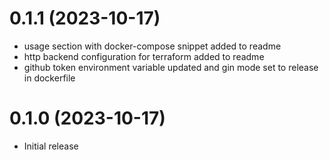 # 0.1.1 (2023-10-17)
- usage section with docker-compose snippet added to readme
- http backend configuration for terraform added to readme
- github token environment variable updated and gin mode set to release in dockerfile

# 0.1.0 (2023-10-17)
- Initial release
